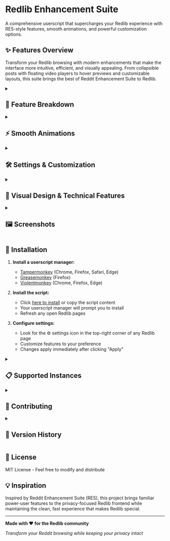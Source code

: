 # Redlib Enhancement Suite

A comprehensive userscript that supercharges your Redlib experience with RES-style features, smooth animations, and powerful customization options.

## ✨ Features Overview

Transform your Redlib browsing with modern enhancements that make the interface more intuitive, efficient, and visually appealing. From collapsible posts with floating video players to hover previews and customizable layouts, this suite brings the best of Reddit Enhancement Suite to Redlib.

<details>
<summary><h2>🎯 Feature Breakdown</h2></summary>

### 🏠 General Features
- **⚙️ Settings Manager** - Comprehensive settings overlay with organized toggles and descriptions
- **🔗 Subreddit Hover Info** - Rich popups showing subreddit details, member count, and quick subscribe/filter actions
- **👤 Username Hover Info** - User profile previews with karma, join date, and follow/filter options

### 📰 Frontpage & Subreddit Pages

#### Post Management
- **🙈 Post Hider** - Click to hide/unhide posts with smooth slide animations
- **📏 Post Expand Buttons** - Three-state text expansion: Default → Expanded → Minimized
- **🎬 Floating Video Player** - Videos become draggable, resizable floating players when posts are hidden
- **👁️ Hover Comment Previews** - Preview top comments by hovering over comment links

#### Interface Enhancements
- **📱 Subreddit Info Toggler** - Hide/show sidebar with floating toggle button
- **💾 Persistent State** - All preferences saved across browser sessions

### 💬 Comment Pages

#### Post Enhancements
- **📌 Sticky Post Mode** - Post header stays visible when scrolling through comments
- **🎬 Floating Video Player** - Same floating video functionality on comment pages

#### Comment Features
- **🗂️ Comment Collapser** - Comments collapsed by default with custom expand buttons
- **🎨 Comment Styling** - Compact layout with alternating background colors and improved visual hierarchy

</details>

<details>
<summary><h2>⚡ Smooth Animations</h2></summary>

All interactions feature carefully crafted transitions:
- **Slide animations** for hiding/showing posts
- **Height transitions** for text expansion
- **Fade effects** for UI elements
- **Easing curves** for natural, polished feel

</details>

<details>
<summary><h2>🛠️ Settings & Customization</h2></summary>

Access the settings panel via the ⚙️ icon in the top-right corner:

### General Settings
- ✅ Subreddit Hover Info
- 🚧 Username Hover Info *(in development)*

### Frontpage & Subreddit Settings
- ✅ Subreddit Info Toggler
  - 🔧 Hide sidebars by default
- ✅ Post Hider
- ✅ Post Expand Buttons
  - 🔧 Expand posts by default
- ✅ Hover Comment Previews

### Comment Page Settings
- ✅ Sticky Post Mode
- ✅ Floating Video Player
- ✅ Comment Collapser
- ✅ Comment Styling

</details>

<details>
<summary><h2>🎨 Visual Design & Technical Features</h2></summary>

### Visual Design
- **Dark theme optimized** with proper contrast and readability
- **Consistent sizing** - all popups and UI elements use standardized dimensions
- **Smooth transitions** - 400ms slide animations with cubic-bezier easing
- **Non-intrusive** - enhancements feel native to Redlib's design language

### Technical Features
- **Intelligent caching** - Reduces API calls for better performance
- **Memory management** - Automatic cleanup of old data
- **Error handling** - Graceful fallbacks for network issues
- **CSP compliance** - Works within Content Security Policy restrictions
- **Mobile responsive** - Adapts to smaller screens

### Browser Compatibility
- ✅ **Chrome** 88+
- ✅ **Firefox** 85+
- ✅ **Safari** 14+
- ✅ **Edge** 88+
- ✅ **Mobile browsers** (with touch adaptations)

### Performance
- **Lazy loading** - Features only initialize when needed
- **Event delegation** - Efficient event handling for dynamic content
- **Debounced interactions** - Prevents excessive API calls
- **Minimal footprint** - Clean code with no memory leaks

</details>

<details>
<summary><h2>🖼️ Screenshots</h2></summary>

Settings

![Settings](https://github.com/user-attachments/assets/9fb04b80-99b9-4b59-9ea7-cd7d109e8ea8)

Subreddit Hover Info

![Subreddit Hover Info](https://github.com/user-attachments/assets/9500f8b1-8cdf-4bbc-9d37-bda21ea0b27a)

User Hover Info

![User Hover Info](https://github.com/user-attachments/assets/03ff091d-6528-4a54-9929-c37ad6f4e827)

Hidden post with state preservation

![Hiden post](https://github.com/user-attachments/assets/9bd741f9-b048-45c1-acc6-e0324b1b8e2a)

Comments Preview

![Comments Preview](https://github.com/user-attachments/assets/62bfd2fc-d048-42d5-8afe-80fc75112542)

Comments Preview

![Comments Preview](https://github.com/user-attachments/assets/3c655e22-7838-4f7b-a38a-4a651bcd1ae7)

Sticky post at the top

![Sticky post at the top](https://github.com/user-attachments/assets/df77442b-ec36-4625-99c8-27d6028fbfb1)

Hover sticky post for preview

![Hover sticky post for preview](https://github.com/user-attachments/assets/64150ad4-74b1-4312-a269-78be2c146a27)

Floating video player, resizable and movable

![Floating video player, resizable and movable](https://github.com/user-attachments/assets/003646c6-b5c0-486c-b826-0be041dd17eb)

</details>

## 🚀 Installation

1. **Install a userscript manager:**
   - [Tampermonkey](https://tampermonkey.net/) (Chrome, Firefox, Safari, Edge)
   - [Greasemonkey](https://addons.mozilla.org/en-US/firefox/addon/greasemonkey/) (Firefox)
   - [Violentmonkey](https://violentmonkey.github.io/) (Chrome, Firefox, Edge)

2. **Install the script:**
   - Click [here to install](https://github.com/azizLIGHT/redlib-enhancement-suite/raw/refs/heads/main/redlib-enhancement-suite.user.js) or copy the script content
   - Your userscript manager will prompt you to install
   - Refresh any open Redlib pages

3. **Configure settings:**
   - Look for the ⚙️ settings icon in the top-right corner of any Redlib page
   - Customize features to your preference
   - Changes apply immediately after clicking "Apply"

<details>
<summary><h2>📋 Supported Instances</h2></summary>

Works on all major Redlib instances including:
- redlib.freedit.eu
- redlib.privacyredirect.com
- redlib.zaggy.nl
- redlib.ducks.party
- And many more...

</details>

<details>
<summary><h2>🤝 Contributing</h2></summary>

Found a bug or have a feature request?

1. **Issues** - Report bugs or request features on the [Issues page](https://github.com/azizLIGHT/redlib-enhancement-suite/issues)
2. **Pull Requests** - Submit improvements via pull requests
3. **Testing** - Help test new features across different Redlib instances

</details>

<details>
<summary><h2>📝 Version History</h2></summary>

### v1.91 - Current
🔄 **Sync System Enhancements**
- **Auto-Refresh Settings Panel** - Settings overlay automatically refreshes after sync operations
- **Enhanced Merge Operations** - Improved mergeAndPushToInstance() with better error handling and timing
- **Real-time Updates** - Live refresh of sync status, comparison tables, and merge previews
- **Comprehensive Refresh Function** - New refreshSettingsOverlay() manages all settings panel updates

🎨 **UI/UX Improvements**
- **Z-index Fix** - Resolved conflicts between settings overlay and hover popups with proper layering
- **Enhanced Merge Dialogs** - Confirmation dialogs now show detailed merge preview text before action
- **Improved Visual Hierarchy** - Better organization and display of sync interface components
- **Dynamic Popup Handling** - Mutation observer ensures proper z-index for dynamically created popups

⚡ **Performance & Reliability**
- **Better Error Handling** - Enhanced error recovery in merge operations and settings refresh
- **Improved Timing Control** - Proper delays and sequencing for post-merge operations
- **Function Scoping** - Better integration between sync components and settings manager
- **Event Listener Management** - More robust event handling for sync system interactions

🐛 **Bug Fixes**
- Fixed popup display issues when settings overlay is open
- Resolved timing conflicts between merge operations and UI updates
- Improved stability of sync status monitoring and refresh cycles

### v1.52 - Previous
🆕 **Major New Feature**
- **🔄 Cross-Instance Settings Synchronization** - Complete multi-instance settings sync system
  - **Authoritative Source Management** - Designate one Redlib instance as the master source for all settings
  - **Real-time Sync Status** - Live monitoring of sync status with detailed difference tracking
  - **Side-by-Side Comparison** - Visual comparison tables showing Instance vs Authority settings
  - **Intelligent Merge Preview** - See exactly what changes will be made before applying
  - **Selective Synchronization** - Choose which settings to inherit from instance vs push from authority
  - **Timestamp Tracking** - Automatic conflict detection based on last update times
  - **Smart Conflict Resolution** - Handles scenarios like cookie size limits with alternative sync methods

🔧 **Sync System Details**
- **Settings Comparison Interface** - Three-column table (Setting | Instance | Authority) with clickable headers
- **Merge Operations** - "Inherit from Instance" and "Push to Instance" buttons for bulk operations  
- **Detailed Differences View** - Expandable preview showing exactly what subscriptions/filters will be added
- **Refresh Status** - Manual sync status refresh with detailed change summaries
- **Error Handling** - Graceful handling of network issues and API limitations

🎨 **UI Enhancements**
- **Enhanced Settings Modal** - New "Cross-Instance Sync" section in settings panel
- **Monospace Status Display** - Technical sync information displayed in easy-to-read format
- **Mobile Responsive** - Sync interface adapts to smaller screens with appropriate font sizing
- **Visual Status Indicators** - Clear ✅/❌ status with color-coded difference highlights

⚡ **Performance & Reliability**
- **Caching System** - Reduces redundant API calls during sync operations
- **Background Processing** - Sync initialization happens after DOM stabilization
- **Memory Management** - Proper cleanup of cached sync data
- **Error Recovery** - Fallback mechanisms for failed sync operations

### v1.1.4 - Previous
- Unify button appearances

### v1.1.3
- 🐛 **Mobile Fix** - Fixed hover comments popup width on mobile (prevents horizontal scrolling)
- 🎨 **UI Consistency** - Made sidebar toggle button same size as settings button (40px)
- ✨ **Smooth Animations** - Added shrinking animation when showing sidebar (matches existing expand animation)
- 🔧 **Version Sync** - Settings dialog now automatically reflects script version number
- 🐛 **Popup Interactions** - Fixed issue where comments popup wouldn't hide after username popup closes

### v1.1.2
🆕 **New Features**
- **AJAX Comment Loader Module** - Extracted comment loading functionality into a separate module for better organization
- **Close Buttons** - Added close buttons (×) to Subreddit Hover and Username Hover popups for better UX
- **Enhanced Comment Preview** - Hover Comments now has a dedicated close button and improved interaction handling

🔧 **Improvements**
- **Hover Comments Module**
  - Fixed Width - Comment popups now have a consistent 500px width for better readability
  - Enhanced Styling - Complete overhaul of nested comment backgrounds with true alternating pattern (gray/black) extending to 10+ nesting levels
  - Improved Close Button - Added floating close button with better positioning and scroll-aware behavior
  - Better Interaction - Improved popup hiding logic to work seamlessly with other hover popups

- **Comment System Overhaul**
  - Modular Architecture - Split comment functionality into separate modules (CommentCollapser, AjaxCommentLoader)
  - Simplified UI - Comment expand buttons now use simpler [+]/[−] instead of [+++]/[---]
  - Ultra-Compact Styling - More aggressive spacing reduction with alternating backgrounds extended to Level 15

- **Settings & Configuration**
  - New Setting - Added "AJAX Load More Comments" toggle in settings panel
  - Better Organization - Reorganized comment-related settings for clarity

🐛 **Bug Fixes**
- Fixed popup positioning conflicts when multiple hover systems are active
- Resolved issues with comment loading state management
- Improved scroll handling for floating close buttons
- Better error handling in AJAX comment loading

### v1.1.1
- ✨ Complete settings management system
- ✨ Username hover info with follow/filter actions
- ✨ Smooth slide transitions for all interactions
- ✨ Three-state post text expansion
- ✨ Floating video player with drag/resize
- 🐛 Fixed popup sizing consistency
- 🐛 Improved mobile responsiveness

</details>

## 📄 License

MIT License - Feel free to modify and distribute

## 💡 Inspiration

Inspired by Reddit Enhancement Suite (RES), this project brings familiar power-user features to the privacy-focused Redlib frontend while maintaining the clean, fast experience that makes Redlib special.

---

**Made with ❤️ for the Redlib community**

*Transform your Reddit browsing while keeping your privacy intact*
